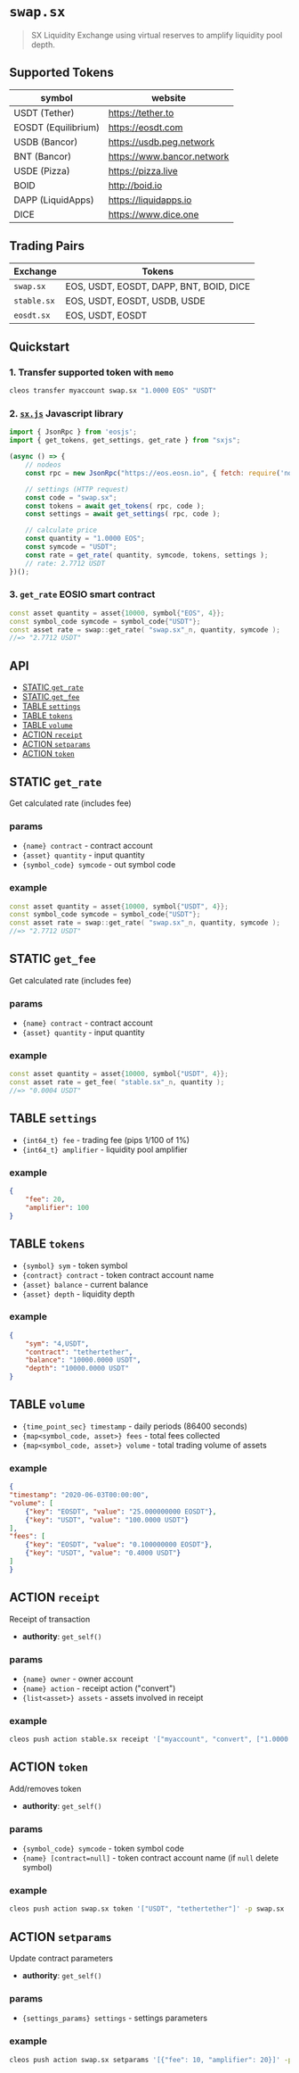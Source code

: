 # `swap.sx`

> SX Liquidity Exchange using virtual reserves to amplify liquidity pool depth.

## Supported Tokens

| symbol              | website                     |
|---------------------|-----------------------------|
| USDT (Tether)       | https://tether.to           |
| EOSDT (Equilibrium) | https://eosdt.com           |
| USDB (Bancor)       | https://usdb.peg.network    |
| BNT (Bancor)        | https://www.bancor.network  |
| USDE (Pizza)	  	  | https://pizza.live          |
| BOID	  	          | http://boid.io              |
| DAPP (LiquidApps)	  | https://liquidapps.io       |
| DICE                | https://www.dice.one        |

## Trading Pairs

| **Exchange**   | **Tokens**                                |
|----------------|-------------------------------------------|
| `swap.sx`      | EOS, USDT, EOSDT, DAPP, BNT, BOID, DICE   |
| `stable.sx`    | EOS, USDT, EOSDT, USDB, USDE              |
| `eosdt.sx`     | EOS, USDT, EOSDT                          |

## Quickstart

### 1. Transfer supported token with `memo`

```bash
cleos transfer myaccount swap.sx "1.0000 EOS" "USDT"
```

### 2. [`sx.js`](https://github.com/stableex/sx.js) Javascript library

```js
import { JsonRpc } from 'eosjs';
import { get_tokens, get_settings, get_rate } from "sxjs";

(async () => {
    // nodeos
    const rpc = new JsonRpc("https://eos.eosn.io", { fetch: require('node-fetch') });

    // settings (HTTP request)
    const code = "swap.sx";
    const tokens = await get_tokens( rpc, code );
    const settings = await get_settings( rpc, code );

    // calculate price
    const quantity = "1.0000 EOS";
    const symcode = "USDT";
    const rate = get_rate( quantity, symcode, tokens, settings );
    // rate: 2.7712 USDT
})();
```

### 3. `get_rate` EOSIO smart contract

```c++
const asset quantity = asset{10000, symbol{"EOS", 4}};
const symbol_code symcode = symbol_code{"USDT"};
const asset rate = swap::get_rate( "swap.sx"_n, quantity, symcode );
//=> "2.7712 USDT"
```

## API

- [STATIC `get_rate`](#static-get_rate)
- [STATIC `get_fee`](#static-get_fee)
- [TABLE `settings`](#table-settings)
- [TABLE `tokens`](#table-tokens)
- [TABLE `volume`](#table-volume)
- [ACTION `receipt`](#action-receipt)
- [ACTION `setparams`](#action-setparams)
- [ACTION `token`](#action-token)

## STATIC `get_rate`

Get calculated rate (includes fee)

### params

- `{name} contract` - contract account
- `{asset} quantity` - input quantity
- `{symbol_code} symcode` - out symbol code

### example

```c++
const asset quantity = asset{10000, symbol{"USDT", 4}};
const symbol_code symcode = symbol_code{"USDT"};
const asset rate = swap::get_rate( "swap.sx"_n, quantity, symcode );
//=> "2.7712 USDT"
```

## STATIC `get_fee`

Get calculated rate (includes fee)

### params

- `{name} contract` - contract account
- `{asset} quantity` - input quantity

### example

```c++
const asset quantity = asset{10000, symbol{"USDT", 4}};
const asset rate = get_fee( "stable.sx"_n, quantity );
//=> "0.0004 USDT"
```

## TABLE `settings`

- `{int64_t} fee` - trading fee (pips 1/100 of 1%)
- `{int64_t} amplifier` - liquidity pool amplifier

### example

```json
{
    "fee": 20,
    "amplifier": 100
}
```

## TABLE `tokens`

- `{symbol} sym` -  token symbol
- `{contract} contract` - token contract account name
- `{asset} balance` - current balance
- `{asset} depth` - liquidity depth

### example

```json
{
    "sym": "4,USDT",
    "contract": "tethertether",
    "balance": "10000.0000 USDT",
    "depth": "10000.0000 USDT"
}
```

## TABLE `volume`

- `{time_point_sec} timestamp` - daily periods (86400 seconds)
- `{map<symbol_code, asset>} fees` - total fees collected
- `{map<symbol_code, asset>} volume` - total trading volume of assets

### example

```json
{
"timestamp": "2020-06-03T00:00:00",
"volume": [
    {"key": "EOSDT", "value": "25.000000000 EOSDT"},
    {"key": "USDT", "value": "100.0000 USDT"}
],
"fees": [
    {"key": "EOSDT", "value": "0.100000000 EOSDT"},
    {"key": "USDT", "value": "0.4000 USDT"}
]
}
```

## ACTION `receipt`

Receipt of transaction

- **authority**: `get_self()`

### params

- `{name} owner` - owner account
- `{name} action` - receipt action ("convert")
- `{list<asset>} assets` - assets involved in receipt

### example

```bash
cleos push action stable.sx receipt '["myaccount", "convert", ["1.0000 EOS", "2.7200 USDT"]]' -p stable.sx
```

## ACTION `token`

Add/removes token

- **authority**: `get_self()`

### params

- `{symbol_code} symcode` - token symbol code
- `{name} [contract=null]` - token contract account name (if `null` delete symbol)

### example

```bash
cleos push action swap.sx token '["USDT", "tethertether"]' -p swap.sx
```

## ACTION `setparams`

Update contract parameters

- **authority**: `get_self()`

### params

- `{settings_params} settings` - settings parameters

### example

```bash
cleos push action swap.sx setparams '[{"fee": 10, "amplifier": 20}]' -p stable.sx
```
